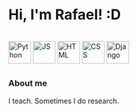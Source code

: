 # Hi, I'm Rafael! :D

<div style="display: inline_block"><br>
  <img align="center" alt="Python" height="45" width="45" src="https://icongr.am/devicon/python-original.svg?size=45&color=currentColor">  
  <img align="center" alt="JS" height="45" width="45" src="https://icongr.am/devicon/javascript-original.svg?size=45&color=currentColor">
  <img align="center" alt="HTML" height="45" width="45" src="https://icongr.am/devicon/html5-original.svg?size=45&color=currentColor">
  <img align="center" alt="CSS" height="45" width="45" src="https://icongr.am/devicon/css3-original.svg?size=45&color=currentColor">
  <img align="center" alt="Django" height="45" width="45" src="https://icongr.am/devicon/django-original.svg?size=45&color=currentColor">
</div>

##

### About me
I teach. Sometimes I do research.
